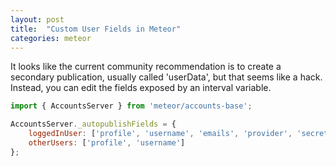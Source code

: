 ```yaml
---
layout: post
title:  "Custom User Fields in Meteor"
categories: meteor
---
```


It looks like the current community recommendation is to create a secondary publication, usually called 'userData', but that seems like a hack. Instead, you can edit the fields exposed by an interval variable.

``` javascript
import { AccountsServer } from 'meteor/accounts-base';

AccountsServer._autopublishFields = {
	loggedInUser: ['profile', 'username', 'emails', 'provider', 'secret', 'city', 'payout', 'isAdmin'],
	otherUsers: ['profile', 'username']
};
```
